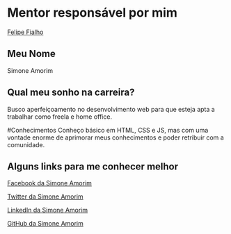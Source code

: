 # Mentor responsável por mim

[Felipe Fialho](/mentores/perfis/felipe_fialho.md)

## Meu Nome

Simone Amorim

## Qual meu sonho na carreira?

Busco aperfeiçoamento no desenvolvimento web para que esteja apta a trabalhar como freela e home office.

#Conhecimentos
Conheço básico em HTML, CSS e JS, mas com uma vontade enorme de aprimorar meus conhecimentos e poder retribuir com a comunidade.

## Alguns links para me conhecer melhor

[Facebook da Simone Amorim](https://www.facebook.com/simone.amorim.33)

[Twitter da Simone Amorim](https://twitter.com/samorim02)

[LinkedIn da Simone Amorim](https://www.linkedin.com/in/simone-amorim-311a3a87)

[GitHub da Simone Amorim](https://github.com/simoneas02)
